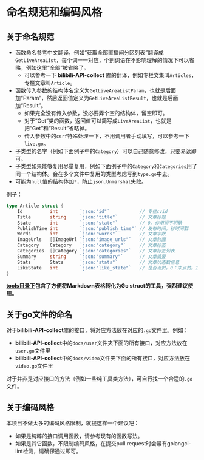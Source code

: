 # 命名规范和编码风格

## 关于命名规范

- 函数命名参考中文翻译，例如“获取全部直播间分区列表”翻译成`GetLiveAreaList`，每个词一一对应，个别词语在不影响理解的情况下可以省略，例如这里“全部”被省略了。
  - 可以参考一下 **bilibili-API-collect** 库的翻译，例如专栏文集叫`Articles`，专栏文章叫`Article`。
- 函数传入参数的结构体名定义为`GetLiveAreaListParam`，也就是后面加“Param”，然后返回值定义为`GetLiveAreaListResult`，也就是后面加“Result”。
  - 如果完全没有传入参数，没必要弄个空的结构体，留空即可。
  - 对于“Get”类的函数，返回值可以简写成`LiveAreaList`，也就是把“Get”和“Result”省略掉。
  - 传入参数中的`csrf`特殊处理一下，不用调用者手动填写，可以参考一下`live.go`。
- 子类型的名字（例如下面例子中的`Category`）可以自己随意修改，只要易读即可。
- 子类型如果能够复用尽量复用，例如下面例子中的`Category`和`Categories`用了同一个结构体。会在多个文件中复用的类型考虑写到`type.go`中去。
- 可能为`null`值的结构体加`*`，防止`json.Unmarshal`失败。

例子：

```go
type Article struct {
    Id          int        `json:"id"`           // 专栏cvid
    Title       string     `json:"title"`        // 文章标题
    State       int        `json:"state"`        // 0。作用尚不明确
    PublishTime int        `json:"publish_time"` // 发布时间。秒时间戳
    Words       int        `json:"words"`        // 文章字数
    ImageUrls   []ImageUrl `json:"image_urls"`   // 文章封面
    Category    Category   `json:"category"`     // 文章标签
    Categories  []Category `json:"categories"`   // 文章标签列表
    Summary     string     `json:"summary"`      // 文章摘要
    Stats       Stats      `json:"stats"`        // 文章状态数信息
    LikeState   int        `json:"like_state"`   // 是否点赞。0：未点赞。1：已点赞。需要登录(Cookie) 。未登录为0
}
```

**[tools目录下](../tools)包含了方便将Markdown表格转化为Go struct的工具，强烈建议使用。**

## 关于go文件的命名

对于**bilibili-API-collect**库的接口，将对应方法放在对应的`.go`文件里。例如：

- **bilibili-API-collect**中的`docs/user`文件夹下面的所有接口，对应方法放在`user.go`文件里
- **bilibili-API-collect**中的`docs/video`文件夹下面的所有接口，对应方法放在`video.go`文件里

对于并非是对应接口的方法（例如一些纯工具类方法），可自行找一个合适的`.go`文件。

## 关于编码风格

本项目不做太多的编码风格限制，就提这样一个建议吧：

- 如果是纯粹的接口调用函数，请参考现有的函数写法。
- 如果是其它函数，不限制编码风格，在提交pull request时会带有golangci-lint检测，请确保通过即可。
